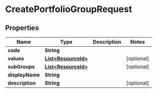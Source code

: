 

# CreatePortfolioGroupRequest

## Properties

Name | Type | Description | Notes
------------ | ------------- | ------------- | -------------
**code** | **String** |  | 
**values** | [**List&lt;ResourceId&gt;**](ResourceId.md) |  |  [optional]
**subGroups** | [**List&lt;ResourceId&gt;**](ResourceId.md) |  |  [optional]
**displayName** | **String** |  | 
**description** | **String** |  |  [optional]



